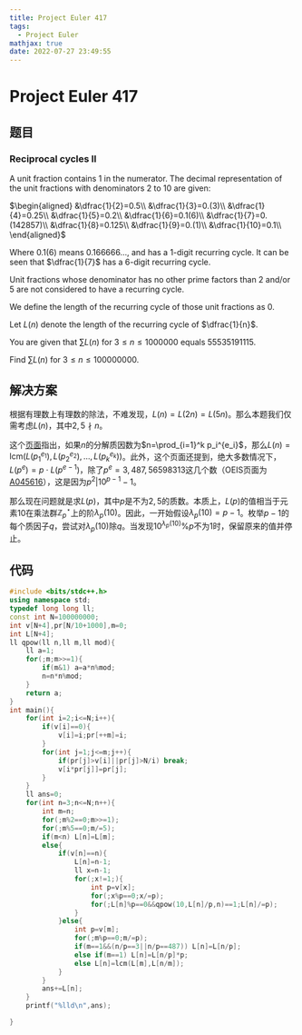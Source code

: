 ```yaml
---
title: Project Euler 417
tags:
  - Project Euler
mathjax: true
date: 2022-07-27 23:49:55
---
```


<escape><!-- more --></escape>

# Project Euler 417

## 题目

### Reciprocal cycles II

A unit fraction contains 1 in the numerator. The decimal representation of the unit fractions with denominators 2 to 10 are given:

$\begin{aligned}
&\dfrac{1}{2}=0.5\\
&\dfrac{1}{3}=0.(3)\\
&\dfrac{1}{4}=0.25\\
&\dfrac{1}{5}=0.2\\
&\dfrac{1}{6}=0.1(6)\\
&\dfrac{1}{7}=0.(142857)\\
&\dfrac{1}{8}=0.125\\
&\dfrac{1}{9}=0.(1)\\
&\dfrac{1}{10}=0.1\\
\end{aligned}$

Where $0.1(6)$ means $0.166666\dots$, and has a $1$-digit recurring cycle. It can be seen that $\dfrac{1}{7}$ has a $6$-digit recurring cycle.

Unit fractions whose denominator has no other prime factors than $2$ and/or $5$ are not considered to have a recurring cycle.

We define the length of the recurring cycle of those unit fractions as $0$.

Let $L(n)$ denote the length of the recurring cycle of $\dfrac{1}{n}$.

You are given that $\sum L(n)$ for $3 \le n \le 1 000 000$ equals $55535191115$.

Find $\sum L(n)$ for $3 \le n \le 100 000 000$.

## 解决方案

根据有理数上有理数的除法，不难发现，$L(n)=L(2n)=L(5n)$。那么本题我们仅需考虑$L(n)$，其中$2,5\nmid n$。

这个[页面](https://en.wikipedia.org/wiki/Repeating_decimal#Reciprocals_of_composite_integers_coprime_to_10)指出，如果$n$的分解质因数为$n=\prod_{i=1}^k p_i^{e_i}$，那么$L(n)=\text{lcm}(L(p_1^{e_1}),L(p_2^{e_2}),\dots,L(p_k^{e_k}))$。此外，这个页面还提到，绝大多数情况下，$L(p^e)=p\cdot L(p^{e-1})$，除了$p^e=3,487,56598313$这几个数（OEIS页面为[A045616](https://oeis.org/A045616)），这是因为$p^2|10^{p-1}-1$。

那么现在问题就是求$L(p)$，其中$p$是不为$2,5$的质数。本质上，$L(p)$的值相当于元素$10$在乘法群$\mathbb{Z}_p^{\star}$上的阶$\lambda_p(10)$。因此，一开始假设$\lambda_p(10)=p-1$。枚举$p-1$的每个质因子$q$，尝试对$\lambda_p(10)$除$q$。当发现$10^{\lambda_p(10)}\%p$不为$1$时，保留原来的值并停止。

## 代码

```C++
#include <bits/stdc++.h>
using namespace std;
typedef long long ll;
const int N=100000000;
int v[N+4],pr[N/10+1000],m=0;
int L[N+4];
ll qpow(ll n,ll m,ll mod){
    ll a=1;
    for(;m;m>>=1){
        if(m&1) a=a*n%mod;
        n=n*n%mod;
    }
    return a;
}
int main(){
    for(int i=2;i<=N;i++){
        if(v[i]==0){
            v[i]=i;pr[++m]=i;
        }
        for(int j=1;j<=m;j++){
            if(pr[j]>v[i]||pr[j]>N/i) break;
            v[i*pr[j]]=pr[j];
        }
    }
    ll ans=0;
    for(int n=3;n<=N;n++){
        int m=n;
        for(;m%2==0;m>>=1);
        for(;m%5==0;m/=5);
        if(m<n) L[n]=L[m];
        else{
            if(v[n]==n){
                L[n]=n-1;
                ll x=n-1;
                for(;x!=1;){
                    int p=v[x];
                    for(;x%p==0;x/=p);
                    for(;L[n]%p==0&&qpow(10,L[n]/p,n)==1;L[n]/=p);
                }
            }else{
                int p=v[m];
                for(;m%p==0;m/=p);
                if(m==1&&(n/p==3||n/p==487)) L[n]=L[n/p];
                else if(m==1) L[n]=L[n/p]*p;
                else L[n]=lcm(L[m],L[n/m]);
            }
        }
        ans+=L[n];
    }
    printf("%lld\n",ans);

}

```
